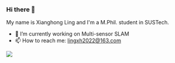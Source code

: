### Hi there 👋

<!--
**lxh3181515/lxh3181515** is a ✨ _special_ ✨ repository because its `README.md` (this file) appears on your GitHub profile.

Here are some ideas to get you started:

- 🔭 I’m currently working on ...
- 🌱 I’m currently learning ...
- 👯 I’m looking to collaborate on ...
- 🤔 I’m looking for help with ...
- 💬 Ask me about ...
- 📫 How to reach me: ...
- 😄 Pronouns: ...
- ⚡ Fun fact: ...
-->
My name is Xianghong Ling and I'm a M.Phil. student in SUSTech.
- 🔭 I’m currently working on Multi-sensor SLAM
- 📫 How to reach me: lingxh2022@163.com

<img align="center" src="https://github-readme-stats.vercel.app/api?username=lxh3181515&theme=default" />
